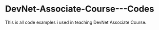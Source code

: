# DevNet-Associate-Course---Codes
This is all code examples i used in teaching DevNet Associate Course.
